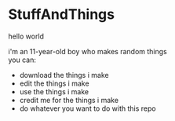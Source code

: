StuffAndThings
==============

hello world

i'm an 11-year-old boy who makes random things  
you can:
  - download the things i make
  - edit the things i make
  - use the things i make
  - credit me for the things i make
  - do whatever you want to do with this repo
